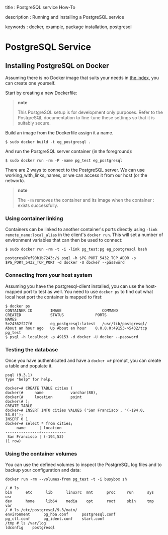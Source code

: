 title
:   PostgreSQL service How-To

description
:   Running and installing a PostgreSQL service

keywords
:   docker, example, package installation, postgresql

PostgreSQL Service
==================

Installing PostgreSQL on Docker
-------------------------------

Assuming there is no Docker image that suits your needs in [the
index](http://index.docker.io), you can create one yourself.

Start by creating a new Dockerfile:

> **note**
>
> This PostgreSQL setup is for development only purposes. Refer to the
> PostgreSQL documentation to fine-tune these settings so that it is
> suitably secure.

Build an image from the Dockerfile assign it a name.

~~~~ {.sourceCode .bash}
$ sudo docker build -t eg_postgresql .
~~~~

And run the PostgreSQL server container (in the foreground):

~~~~ {.sourceCode .bash}
$ sudo docker run -rm -P -name pg_test eg_postgresql
~~~~

There are 2 ways to connect to the PostgreSQL server. We can use
working\_with\_links\_names, or we can access it from our host (or the
network).

> **note**
>
> The `-rm` removes the container and its image when the container
> :   exists successfully.
>
### Using container linking

Containers can be linked to another container's ports directly using
`-link remote_name:local_alias` in the client's `docker run`. This will
set a number of environment variables that can then be used to connect:

~~~~ {.sourceCode .bash}
$ sudo docker run -rm -t -i -link pg_test:pg eg_postgresql bash

postgres@7ef98b1b7243:/$ psql -h $PG_PORT_5432_TCP_ADDR -p $PG_PORT_5432_TCP_PORT -d docker -U docker --password
~~~~

### Connecting from your host system

Assuming you have the postgresql-client installed, you can use the
host-mapped port to test as well. You need to use `docker ps` to find
out what local host port the container is mapped to first:

~~~~ {.sourceCode .bash}
$ docker ps
CONTAINER ID        IMAGE                  COMMAND                CREATED             STATUS              PORTS                                      NAMES
5e24362f27f6        eg_postgresql:latest   /usr/lib/postgresql/   About an hour ago   Up About an hour    0.0.0.0:49153->5432/tcp                    pg_test
$ psql -h localhost -p 49153 -d docker -U docker --password
~~~~

### Testing the database

Once you have authenticated and have a `docker =#` prompt, you can
create a table and populate it.

~~~~ {.sourceCode .bash}
psql (9.3.1)
Type "help" for help.

docker=# CREATE TABLE cities (
docker(#     name            varchar(80),
docker(#     location        point
docker(# );
CREATE TABLE
docker=# INSERT INTO cities VALUES ('San Francisco', '(-194.0, 53.0)');
INSERT 0 1
docker=# select * from cities;
     name      | location  
---------------+-----------
 San Francisco | (-194,53)
(1 row)
~~~~

### Using the container volumes

You can use the defined volumes to inspect the PostgreSQL log files and
to backup your configuration and data:

~~~~ {.sourceCode .bash}
docker run -rm --volumes-from pg_test -t -i busybox sh

/ # ls
bin      etc      lib      linuxrc  mnt      proc     run      sys      usr
dev      home     lib64    media    opt      root     sbin     tmp      var
/ # ls /etc/postgresql/9.3/main/
environment      pg_hba.conf      postgresql.conf
pg_ctl.conf      pg_ident.conf    start.conf
/tmp # ls /var/log
ldconfig    postgresql
~~~~
